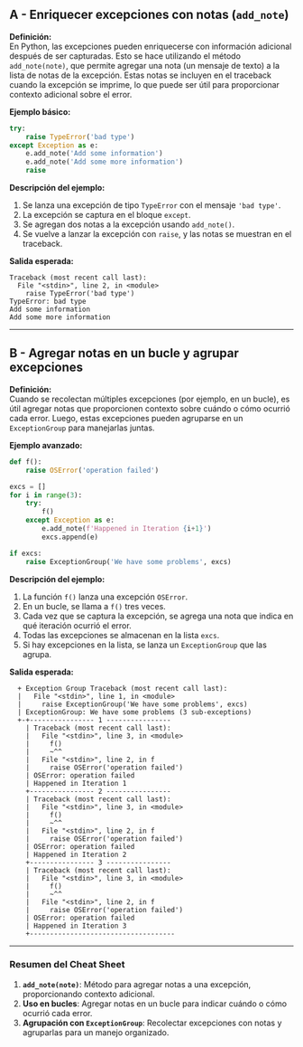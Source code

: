 ## A - Enriquecer excepciones con notas (`add_note`)

**Definición:**  
En Python, las excepciones pueden enriquecerse con información adicional después de ser capturadas. Esto se hace utilizando el método `add_note(note)`, que permite agregar una nota (un mensaje de texto) a la lista de notas de la excepción. Estas notas se incluyen en el traceback cuando la excepción se imprime, lo que puede ser útil para proporcionar contexto adicional sobre el error.

**Ejemplo básico:**

```python
try:
    raise TypeError('bad type')
except Exception as e:
    e.add_note('Add some information')
    e.add_note('Add some more information')
    raise
```

**Descripción del ejemplo:**

1.  Se lanza una excepción de tipo `TypeError` con el mensaje `'bad type'`.
2.  La excepción se captura en el bloque `except`.
3.  Se agregan dos notas a la excepción usando `add_note()`.
4.  Se vuelve a lanzar la excepción con `raise`, y las notas se muestran en el traceback.

**Salida esperada:**

```
Traceback (most recent call last):
  File "<stdin>", line 2, in <module>
    raise TypeError('bad type')
TypeError: bad type
Add some information
Add some more information
```

---

## B - Agregar notas en un bucle y agrupar excepciones

**Definición:**  
Cuando se recolectan múltiples excepciones (por ejemplo, en un bucle), es útil agregar notas que proporcionen contexto sobre cuándo o cómo ocurrió cada error. Luego, estas excepciones pueden agruparse en un `ExceptionGroup` para manejarlas juntas.

**Ejemplo avanzado:**

```python
def f():
    raise OSError('operation failed')

excs = []
for i in range(3):
    try:
        f()
    except Exception as e:
        e.add_note(f'Happened in Iteration {i+1}')
        excs.append(e)

if excs:
    raise ExceptionGroup('We have some problems', excs)
```

**Descripción del ejemplo:**

1.  La función `f()` lanza una excepción `OSError`.
2.  En un bucle, se llama a `f()` tres veces.
3.  Cada vez que se captura la excepción, se agrega una nota que indica en qué iteración ocurrió el error.
4.  Todas las excepciones se almacenan en la lista `excs`.
5.  Si hay excepciones en la lista, se lanza un `ExceptionGroup` que las agrupa.

**Salida esperada:**

```
  + Exception Group Traceback (most recent call last):
  |   File "<stdin>", line 1, in <module>
  |     raise ExceptionGroup('We have some problems', excs)
  | ExceptionGroup: We have some problems (3 sub-exceptions)
  +-+---------------- 1 ----------------
    | Traceback (most recent call last):
    |   File "<stdin>", line 3, in <module>
    |     f()
    |     ~^^
    |   File "<stdin>", line 2, in f
    |     raise OSError('operation failed')
    | OSError: operation failed
    | Happened in Iteration 1
    +---------------- 2 ----------------
    | Traceback (most recent call last):
    |   File "<stdin>", line 3, in <module>
    |     f()
    |     ~^^
    |   File "<stdin>", line 2, in f
    |     raise OSError('operation failed')
    | OSError: operation failed
    | Happened in Iteration 2
    +---------------- 3 ----------------
    | Traceback (most recent call last):
    |   File "<stdin>", line 3, in <module>
    |     f()
    |     ~^^
    |   File "<stdin>", line 2, in f
    |     raise OSError('operation failed')
    | OSError: operation failed
    | Happened in Iteration 3
    +------------------------------------
```

---

### Resumen del Cheat Sheet

1.  **`add_note(note)`**: Método para agregar notas a una excepción, proporcionando contexto adicional.
2.  **Uso en bucles**: Agregar notas en un bucle para indicar cuándo o cómo ocurrió cada error.
3.  **Agrupación con `ExceptionGroup`**: Recolectar excepciones con notas y agruparlas para un manejo organizado.
